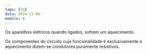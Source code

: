 ```yaml
---
tags: [fq]
data: 2024-11-06
modulo: 8
---
```


Os aparelhos elétricos quando ligados, sofrem um aquecimento.

Os componentes do circuito cuja funcionalidade é exclusivamente o aquecimento dizem-se condutores puramente resistivos.

